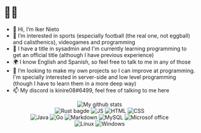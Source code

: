 # 🗿🤙
- 👋 Hi, I’m Iker Nieto
- 👀 I’m interested in sports (especially football (the real one, not eggball) and calisthenics), videogames and programming
- 🌱 I have a title in sysadmin and I'm currently learning programming to get an official title (although I have previous experience)
- 🌍 I know English and Spanish, so feel free to talk to me in any of those
- 💞️ I’m looking to make my own projects so I can improve at programming. I'm specially interested in server-side and low level programming (though I have to learn them in a more deep way)
- 📫 My discord is kinire08#6499, feel free of talking to me here

<!---
kinire98/kinire98 is a ✨ special ✨ repository because its `README.md` (this file) appears on your GitHub profile.
You can click the Preview link to take a look at your changes.
--->
<p align="center"><img alt="My github stats" src="https://github-readme-stats.vercel.app/api?username=kinire98&show_icons=true&theme=great-gatsby"><br>
 <img alt="Rust bagde" src="https://img.shields.io/badge/Rust-black?style=for-the-badge&logo=rust&logoColor=#E57324"> 
 <img alt="JS" src="https://img.shields.io/badge/JavaScript-323330?style=for-the-badge&logo=javascript&logoColor=F7DF1E">
  <img alt="HTML" src="https://img.shields.io/badge/HTML5-E34F26?style=for-the-badge&logo=html5&logoColor=white">
  <img alt="CSS" src="https://img.shields.io/badge/CSS3-1572B6?style=for-the-badge&logo=css3&logoColor=white"><br>
 <img alt="Java" src="https://img.shields.io/badge/Java-ED8B00?style=for-the-badge&logo=openjdk&logoColor=white">
<img alt="Go" src="https://img.shields.io/badge/Go-00ADD8?style=for-the-badge&logo=go&logoColor=white">
 <img alt="Markdown" src="https://img.shields.io/badge/Markdown-000000?style=for-the-badge&logo=markdown&logoColor=white">
 <img alt="MySQL" src="https://img.shields.io/badge/MySQL-00000F?style=for-the-badge&logo=mysql&logoColor=white">
 <img alt="Microsof office" src="https://img.shields.io/badge/Microsoft_Office-D83B01?style=for-the-badge&logo=microsoft-office&logoColor=white"><br>
 <img alt="Linux" src="https://img.shields.io/badge/Linux-FCC624?style=for-the-badge&logo=linux&logoColor=black">
 <img alt="Windows" src="https://img.shields.io/badge/Windows-0078D6?style=for-the-badge&logo=windows&logoColor=white">
 
 <!--- 
![image]({https://img.shields.io/badge/Rust-black?style=for-the-badge&logo=rust&logoColor=#E57324})  
  
![image]({https://img.shields.io/badge/JavaScript-323330?style=for-the-badge&logo=javascript&logoColor=F7DF1E})  
  
![image]({https://img.shields.io/badge/Visual_Studio_Code-0078D4?style=for-the-badge&logo=visual%20studio%20code&logoColor=white})   
-->
 

